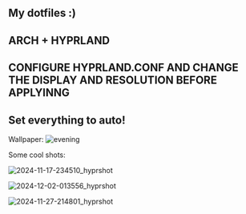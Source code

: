 My dotfiles :)
----
ARCH + HYPRLAND
----
CONFIGURE HYPRLAND.CONF AND CHANGE THE DISPLAY AND RESOLUTION BEFORE APPLYINNG
----
Set everything to auto!
----


Wallpaper:
![evening](https://github.com/user-attachments/assets/6a4c7127-39f4-4d87-9a3b-2c797f44d357)

Some cool shots:

![2024-11-17-234510_hyprshot](https://github.com/user-attachments/assets/97c2cd54-193a-44fd-9b2d-15393b7388bb)

![2024-12-02-013556_hyprshot](https://github.com/user-attachments/assets/c2597ffc-e954-47fe-8b00-fbf0573291d1)

![2024-11-27-214801_hyprshot](https://github.com/user-attachments/assets/3d6874a1-0471-4af2-b51e-6996dcbf3046)
